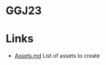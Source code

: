 # GGJ23

# Links
- [Assets.md](https://gist.github.com/guitax/d9b4cab56c85aa9656ce625c60013f0c) List of assets to create
